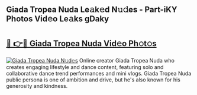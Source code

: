 ## Giada Tropea Nuda Le𝚊k𝚎d N𝚞𝚍es - Part-iKY Photos Vid𝚎o Le𝚊ks gDaky

# <h2><a href="http://fbfhw9.evod.top/?m=Giada+Tropea+Nuda">🔗 👉🔴 Giada Tropea Nuda Vid𝚎o Ph𝚘t𝚘s</a></h2>

[![Giada Tropea Nuda N𝚞d𝚎s](https://i.imgur.com/8V9OHl7.gif)](http://fbfhw9.evod.top/?m=Giada+Tropea+Nuda)
Online creator Giada Tropea Nuda who creates engaging lifestyle and dance content, featuring solo and collaborative dance trend performances and mini vlogs. Giada Tropea Nuda public persona is one of ambition and drive, but he's also known for his generosity and kindness. 
